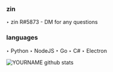 ### zin
‣ zin R#5873 - DM for any questions

### languages
‣ Python
‣ NodeJS
‣ Go
‣ C#
‣ Electron

![YOURNAME github stats](https://github-readme-stats.vercel.app/api?username=necrotics&show_icons=true&hide_border=false)
